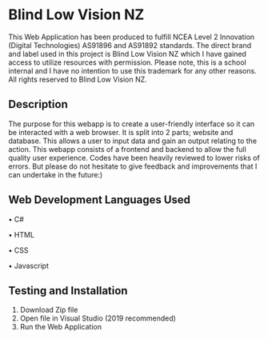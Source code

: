 # Blind Low Vision NZ
This Web Application has been produced to fulfill NCEA Level 2 Innovation (Digital Technologies) AS91896 and AS91892 standards. The direct brand and label used in this project is Blind Low Vision NZ which I have gained access to utilize resources with permission. Please note, this is a school internal and I have no intention to use this trademark for any other reasons. All rights reserved to Blind Low Vision NZ.
## Description
The purpose for this webapp is to create a user-friendly interface so it can be interacted with a web browser. It is split into 2 parts; website and database. This allows a user to input data and gain an output relating to the action. This webapp consists of a frontend and backend to allow the full quality user experience. Codes have been heavily reviewed to lower risks of errors. But please do not hesitate to give feedback and improvements that I can undertake in the future:)
## Web Development Languages Used
• C#

• HTML

• CSS

• Javascript

## Testing and Installation
1. Download Zip file
2. Open file in Visual Studio (2019 recommended)
3. Run the Web Application
